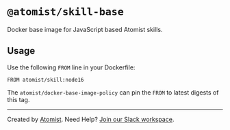 # `@atomist/skill-base`

Docker base image for JavaScript based Atomist skills.

## Usage

Use the following `FROM` line in your Dockerfile:

```
FROM atomist/skill:node16
```

The `atomist/docker-base-image-policy` can pin the `FROM` to latest digests of
this tag.

---

Created by [Atomist][atomist]. Need Help? [Join our Slack workspace][slack].

[atomist]: https://atomist.com/ "Atomist"
[slack]: https://join.atomist.com/ "Atomist Community Slack"
